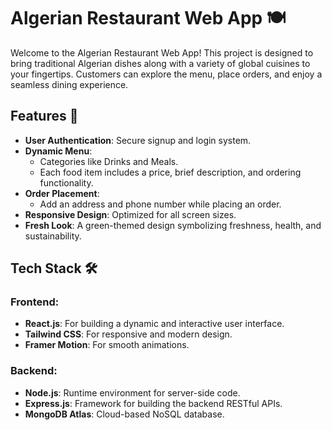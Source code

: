 # Algerian Restaurant Web App 🍽️

Welcome to the Algerian Restaurant Web App! This project is designed to bring traditional Algerian dishes along with a variety of global cuisines to your fingertips. Customers can explore the menu, place orders, and enjoy a seamless dining experience.

## Features 🌟

- **User Authentication**: Secure signup and login system.
- **Dynamic Menu**:
  - Categories like Drinks and Meals.
  - Each food item includes a price, brief description, and ordering functionality.
- **Order Placement**:
  - Add an address and phone number while placing an order.
- **Responsive Design**: Optimized for all screen sizes.
- **Fresh Look**: A green-themed design symbolizing freshness, health, and sustainability.

## Tech Stack 🛠️

### Frontend:

- **React.js**: For building a dynamic and interactive user interface.
- **Tailwind CSS**: For responsive and modern design.
- **Framer Motion**: For smooth animations.

### Backend:

- **Node.js**: Runtime environment for server-side code.
- **Express.js**: Framework for building the backend RESTful APIs.
- **MongoDB Atlas**: Cloud-based NoSQL database.
